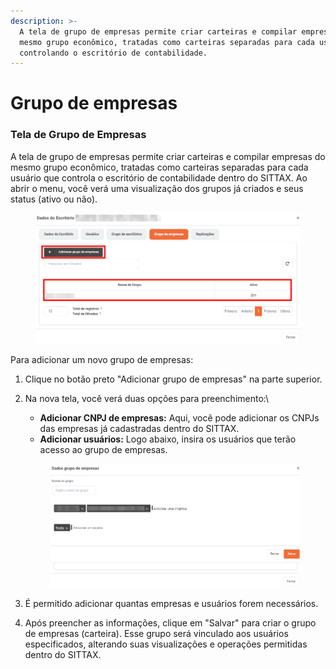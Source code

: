 ```yaml
---
description: >-
  A tela de grupo de empresas permite criar carteiras e compilar empresas do
  mesmo grupo econômico, tratadas como carteiras separadas para cada usuário,
  controlando o escritório de contabilidade.
---
```


# Grupo de empresas

### Tela de Grupo de Empresas

A tela de grupo de empresas permite criar carteiras e compilar empresas do mesmo grupo econômico, tratadas como carteiras separadas para cada usuário que controla o escritório de contabilidade dentro do SITTAX. Ao abrir o menu, você verá uma visualização dos grupos já criados e seus status (ativo ou não).

<figure><img src="../../../.gitbook/assets/image (136).png" alt=""><figcaption></figcaption></figure>

Para adicionar um novo grupo de empresas:

1. Clique no botão preto "Adicionar grupo de empresas" na parte superior.
2.  Na nova tela, você verá duas opções para preenchimento:\


    * **Adicionar CNPJ de empresas:** Aqui, você pode adicionar os CNPJs das empresas já cadastradas dentro do SITTAX.
    * **Adicionar usuários:** Logo abaixo, insira os usuários que terão acesso ao grupo de empresas.



    <figure><img src="../../../.gitbook/assets/image (137).png" alt=""><figcaption></figcaption></figure>
3. É permitido adicionar quantas empresas e usuários forem necessários.
4. Após preencher as informações, clique em "Salvar" para criar o grupo de empresas (carteira). Esse grupo será vinculado aos usuários especificados, alterando suas visualizações e operações permitidas dentro do SITTAX.
